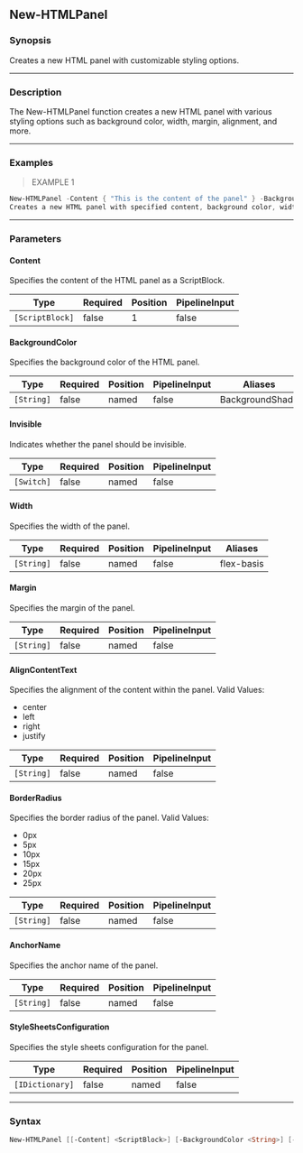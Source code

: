 New-HTMLPanel
-------------

### Synopsis
Creates a new HTML panel with customizable styling options.

---

### Description

The New-HTMLPanel function creates a new HTML panel with various styling options such as background color, width, margin, alignment, and more.

---

### Examples
> EXAMPLE 1

```PowerShell
New-HTMLPanel -Content { "This is the content of the panel" } -BackgroundColor "lightblue" -Width "50%" -Margin "10px" -AlignContentText "center" -BorderRadius "5px" -AnchorName "myPanel" -StyleSheetsConfiguration @{ Panel = "customPanel" }
Creates a new HTML panel with specified content, background color, width, margin, alignment, border radius, anchor name, and custom style sheet configuration.
```

---

### Parameters
#### **Content**
Specifies the content of the HTML panel as a ScriptBlock.

|Type           |Required|Position|PipelineInput|
|---------------|--------|--------|-------------|
|`[ScriptBlock]`|false   |1       |false        |

#### **BackgroundColor**
Specifies the background color of the HTML panel.

|Type      |Required|Position|PipelineInput|Aliases        |
|----------|--------|--------|-------------|---------------|
|`[String]`|false   |named   |false        |BackgroundShade|

#### **Invisible**
Indicates whether the panel should be invisible.

|Type      |Required|Position|PipelineInput|
|----------|--------|--------|-------------|
|`[Switch]`|false   |named   |false        |

#### **Width**
Specifies the width of the panel.

|Type      |Required|Position|PipelineInput|Aliases   |
|----------|--------|--------|-------------|----------|
|`[String]`|false   |named   |false        |flex-basis|

#### **Margin**
Specifies the margin of the panel.

|Type      |Required|Position|PipelineInput|
|----------|--------|--------|-------------|
|`[String]`|false   |named   |false        |

#### **AlignContentText**
Specifies the alignment of the content within the panel.
Valid Values:

* center
* left
* right
* justify

|Type      |Required|Position|PipelineInput|
|----------|--------|--------|-------------|
|`[String]`|false   |named   |false        |

#### **BorderRadius**
Specifies the border radius of the panel.
Valid Values:

* 0px
* 5px
* 10px
* 15px
* 20px
* 25px

|Type      |Required|Position|PipelineInput|
|----------|--------|--------|-------------|
|`[String]`|false   |named   |false        |

#### **AnchorName**
Specifies the anchor name of the panel.

|Type      |Required|Position|PipelineInput|
|----------|--------|--------|-------------|
|`[String]`|false   |named   |false        |

#### **StyleSheetsConfiguration**
Specifies the style sheets configuration for the panel.

|Type           |Required|Position|PipelineInput|
|---------------|--------|--------|-------------|
|`[IDictionary]`|false   |named   |false        |

---

### Syntax
```PowerShell
New-HTMLPanel [[-Content] <ScriptBlock>] [-BackgroundColor <String>] [-Invisible] [-Width <String>] [-Margin <String>] [-AlignContentText <String>] [-BorderRadius <String>] [-AnchorName <String>] [-StyleSheetsConfiguration <IDictionary>] [<CommonParameters>]
```
